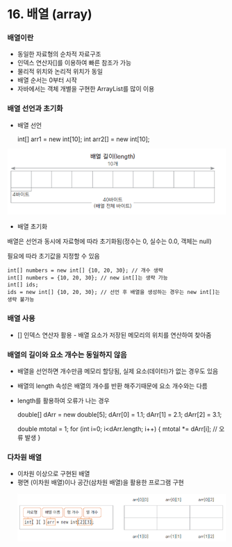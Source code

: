 # 16. 배열 (array)

### 배열이란
* 동일한 자료형의 순차적 자료구조
* 인덱스 연산자[]를 이용하여 빠른 참조가 가능
* 물리적 위치와 논리적 위치가 동일
* 배열 순서는 0부터 시작
* 자바에서는 객체 개별을 구현한 ArrayList를 많이 이용

### 배열 선언과 초기화
* 배열 선언


    int[] arr1 = new int[10];
    int arr2[] = new int[10];

![img_1.png](image/img_11.png)

* 배열 초기화

배열은 선언과 동시에 자료형에 따라 초기화됨(정수는 0, 실수는 0.0, 객체는 null)

필요에 따라 초기값을 지정할 수 있음

    int[] numbers = new int[] {10, 20, 30}; // 개수 생략
    int[] numbers = {10, 20, 30}; // new int[]는 생략 가능
    int[] ids;
    ids = new int[] {10, 20, 30}; // 선언 후 배열을 생성하는 경우는 new int[]는 생략 불가능

### 배열 사용
* [] 인덱스 연산자 활용 - 배열 요소가 저장된 메모리의 위치를 연산하여 찾아줌

### 배열의 길이와 요소 개수는 동일하지 않음
* 배열을 선언하면 개수만큼 메모리 할당됨, 실제 요소(데이터)가 없는 경우도 있음
* 배열의 length 속성은 배열의 개수를 반환 해주기때문에 요소 개수와는 다름
* length를 활용하여 오류가 나는 경우


    double[] dArr = new double[5];
    dArr[0] = 1.1;
    dArr[1] = 2.1;
    dArr[2] = 3.1;
    
    double mtotal = 1;
    for (int i=0; i<dArr.length; i++) {
        mtotal *= dArr[i]; // 오류 발생
    }

### 다차원 배열
* 이차원 이상으로 구현된 배열
* 평면 (이차원 배열)이나 공간(삼차원 배열)을 활용한 프로그램 구현
<br/><br/>
  ![img_3.png](image/img_13.png)


